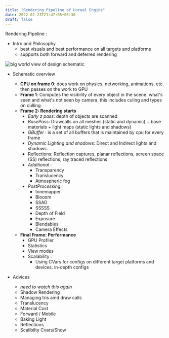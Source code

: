 ```yaml
---
title: "Rendering Pipeline of Unreal Engine"
date: 2022-02-23T21:47:05+05:30
draft: false
---
```


Rendering Pipeline :

* Intro and Philosophy
    - best visuals and best performance on all targets and platforms
    - supports both forward and deferred rendering

![big world view of design schematic]()

* Schematic overview
    - **CPU on frame 0**: does work on physics, networking, animations, etc. then passes on the work to GPU
    - **Frame 1**: Computes the visibility of every object in the scene. what's seen and what's not seen by camera. this includes culing and types on culling.
    - **Frame 2: Rendering starts**
      - *Early z pass*: depth of objects are scanned
      - *BasePass*: Drawcalls on all meshes (static and dynamic) + base materials + light maps (static lights and shadows)
      - *GBuffer* : is a set of all buffers that is maintained by cpu for every frame
      - *Dynamic Lighting and shadows*: Direct and Indirect lights and shadows.
      - Reflections: Reflection captures, planar reflections, screen space (SS) reflections, ray traced reflections
      - *Additional* : 
        - Transparency
        - Translucency
        - Atmospheric fog
      - *PostProcessing*:
        - tonemapper
        - Blooom
        - SSAO
        - SSSSS
        - Depth of Field 
        - Exposure
        - Blendables
        - Camera Effects
    - **Final Frame: Performance**
        - GPU Profiler
        - Statistics
        - View modes
        - Scalability :
          - Using CVars for configs on different target platforms and devices. in-depth configs

* Advices 
    - *need to watch this again*
    - Shadow Rendering
    - Managing tris amd draw calls
    - Translucency
    - Material Cost
    - Forward / Mobile
    - Baking Light
    - Reflections
    - Scalibilty Cvars/Show